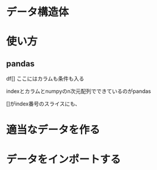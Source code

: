 # データ構造体


# 使い方




## pandas
df[] ここにはカラムも条件も入る

indexとカラムとnumpyのn次元配列でできているのがpandas

[]がindex番号のスライスにも、


# 適当なデータを作る




# データをインポートする
